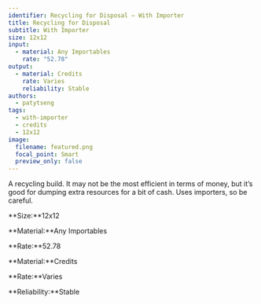 ```yaml
---
identifier: Recycling for Disposal – With Importer
title: Recycling for Disposal
subtitle: With Importer
size: 12x12
input:
  - material: Any Importables
    rate: "52.78"
output:
  - material: Credits
    rate: Varies
    reliability: Stable
authors:
  - patytseng
tags:
  - with-importer
  - credits
  - 12x12
image:
  filename: featured.png
  focal_point: Smart
  preview_only: false
---
```

A recycling build. It may not be the most efficient in terms of money, but it’s good for dumping extra resources for a bit of cash. Uses importers, so be careful.

**Size:**12x12

**Material:**Any Importables

**Rate:**52.78

**Material:**Credits

**Rate:**Varies

**Reliability:**Stable